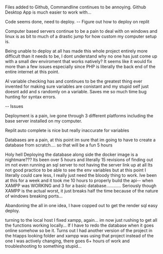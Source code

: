 Files added to Github, Commandline continues to be annoying. Github Desktop App is much easier to work with...

Code seems done, need to deploy. -- Figure out how to deploy on replit

Computer based servers continue to be a pain to deal with on windows and linux is as bit to much of a drastic jump for how custom my computer setup is. 

Being unable to deploy at all has made this whole project entirely more difficult than it needs to be, I dont understand why no one has just come up with a small dev enviroment that works natively? It seems like it would fix more than a few issues especially since PHP is literally the back end of the entire internet at this point. 

AI variable checking has and continues to be the greatest thing ever invented for making sure variables are conistant and my stupid self just doesnt add and s randomly on a variable. Saves me so much time bug hunting for syntax errors. 

-- Issues

Deployment is a pain, ive gone through 3 different platforms including the base server installed on my computer. 

Replit auto complete is nice but really inaccurate for variables 

Databases are a pain, at this point im sure that im going to have to create a database from scratch.... so that will be a fun 5 hours

Holy hell Deploying the database along side the docker image is a nightmare???
Its been over 5 hours and literally 15 revisions of finding out im not even running an sql server to not having the server link up at all
Its not good practice to be able to see the env variables but at this point I literally could care less, I really just need the bloody thing to work. Ive been at this for a week and it took me 10 hours to properly build the api-- when XAMPP was WORKING and 3 for a basic database............
Seriously though XAMPP is the actual worst, it just breaks half the time because of the nature of windows breaking ports... 

Abandoning the all in one idea, I have copped out to get the render sql easy deploy. 

turning to the local host I fixed xampp, again... im now just rushing to get all the functions working locally... If I have to redo the database when it goes online somehow so be it. 
Turns out I had another version of the project in the htapps looking folder and xampp was using that project instead of the one I was actively changing, there goes 6+ hours of work and troubleshooting to something stupid... 
